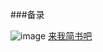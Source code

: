###备录

![image](http://mybatis.github.io/images/mybatis-logo.png)
[来我简书吧](http://www.jianshu.com/p/358b93f12e8a)